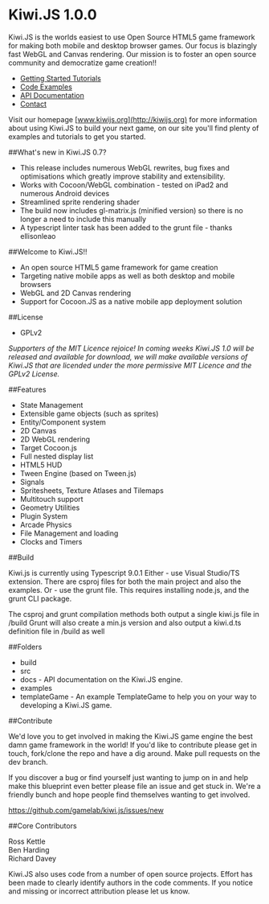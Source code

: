 Kiwi.JS 1.0.0
============

Kiwi.JS is the worlds easiest to use Open Source HTML5 game framework for making both mobile and desktop browser games. Our focus is blazingly fast WebGL and Canvas rendering. Our mission is to foster an open source community and democratize game creation!! 

- [Getting Started Tutorials](http://www.kiwijs.org/documentation/getting-started/)  
- [Code Examples](http://www.kiwijs.org/examples/)  
- [API Documentation](http://api.kiwijs.org/)  
- [Contact](http://www.kiwijs.org/help/)  

Visit our homepage [www.kiwijs.org](http://kiwijs.org) for more information about using Kiwi.JS to build your next game, on our site you'll find plenty of examples and tutorials to get you started.
    
##What's new in Kiwi.JS 0.7?

- This release includes numerous WebGL rewrites, bug fixes and optimisations which greatly improve stability and extensibility.
- Works with Cocoon/WebGL combination - tested on iPad2 and numerous Android devices
- Streamlined sprite rendering shader
- The build now includes gl-matrix.js (minified version) so there is no longer a need to include this manually
- A typescript linter task has been added to the grunt file - thanks ellisonleao

##Welcome to Kiwi.JS!! 

* An open source HTML5 game framework for game creation
* Targeting native mobile apps as well as both desktop and mobile browsers
* WebGL and 2D Canvas rendering
* Support for Cocoon.JS as a native mobile app deployment solution 

##License

* GPLv2

*Supporters of the MIT Licence rejoice! In coming weeks Kiwi.JS 1.0 will be released and available for download, we will make available versions of Kiwi.JS that are licended under the more permissive MIT Licence and the GPLv2 License.*

##Features


* State Management
* Extensible game objects (such as sprites)
* Entity/Component system
* 2D Canvas 
* 2D WebGL rendering
* Target Cocoon.js 
* Full nested display list
* HTML5 HUD
* Tween Engine (based on Tween.js)
* Signals
* Spritesheets, Texture Atlases and Tilemaps
* Multitouch support
* Geometry Utilities
* Plugin System
* Arcade Physics
* File Management and loading
* Clocks and Timers

##Build

Kiwi.js is currently using Typescript 9.0.1
Either - use Visual Studio/TS extension. There are csproj files for both the main project and also the examples.
Or - use the grunt file. This requires installing node.js, and the grunt CLI package. 

The csproj and grunt compilation methods both output a single kiwi.js file in /build
Grunt will also create a min.js version and also output a kiwi.d.ts definition file in /build as well

##Folders

* build  
* src  
* docs - API documentation on the Kiwi.JS engine.
* examples 
* templateGame - An example TemplateGame to help you on your way to developing a Kiwi.JS game.   

##Contribute

We'd love you to get involved in making the Kiwi.JS game engine the best damn game framework in the world! If you'd like to contribute please get in touch, fork/clone the repo and have a dig around. Make pull requests on the dev branch.

If you discover a bug or find yourself just wanting to jump on in and help make this blueprint even better please file an issue and get stuck in. We're a friendly bunch and hope people find themselves wanting to get involved. 

https://github.com/gamelab/kiwi.js/issues/new

##Core Contributors

Ross Kettle  
Ben Harding  
Richard Davey  

Kiwi.JS also uses code from a number of open source projects. Effort has been made to clearly identify authors in the code comments. If you notice and missing or incorrect attribution please let us know.    
